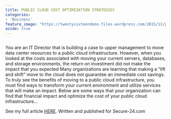 ```yaml
---
title: PUBLIC CLOUD COST OPTIMIZATION STRATEGIES
categories:
- 'Business'
feature_image: "https://twentysixteendemo.files.wordpress.com/2015/11/post.png"
aside: true
---
```



<div class="wp-block-image"><figure class="aligncenter size-large"><img src="https://captainhyperscaler.files.wordpress.com/2020/02/image-3.jpeg?w=300" alt="" class="wp-image-404"/></figure></div>


You are an IT Director that is building a case to upper management to move data center resources to a public cloud infrastructure. However, when you looked at the costs associated with moving your current servers, databases, and storage environments, the return on investment did not make the impact that you expected Many organizations are learning that making a “lift and shift” move to the cloud does not guarantee an immediate cost savings. To truly see the benefits of moving to a public cloud infrastructure, you must find ways to transform your current environment and utilize services that will make an impact. Below are some ways that your organization can find that financial impact and optimize the cost of your public cloud infrastructure...

See my full article <a rel="noreferrer noopener" aria-label="HERE (opens in a new tab)" href="https://www.secure-24.com/public-cloud-cost-optimization/" target="_blank">HERE</a>.  Written and published for Secure-24.com
